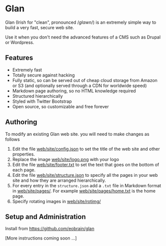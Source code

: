 # Glan

Glan (Irish for "clean", pronounced /_glawn_/) is an extremely simple
way to build a very fast, secure web site.

Use it when you don't need the advanced features of a CMS such as
Drupal or Wordpress.

## Features

* Extremely fast
* Totally secure against hacking
* Fully static, so can be served out of cheap cloud storage from
  Amazon or S3 (and optionally served through a CDN for worldwide speed)
* Markdown page authoring, so no HTML knowledge required
* Structured hierarchically
* Styled with Twitter Bootstrap
* Open source, so customizable and free forever

## Authoring

To modify an existing Glan web site. you will need to make changes as follows

1. Edit the file [web/site/config.json](site/config.json) to set the
title of the web site and other properties.
2. Replace the image [web/site/logo.png](site/logo.png) with your logo
3. Edit the file [web/site/footer.txt](site/footer.txt) to set the
text that goes on the bottom of each page.
4. Edit the file [web/site/structure.json](site/structure.json) to
specify all the pages in your web site and how they are arranged
hierarchically.
5. For every entry in the `structure.json` add a `.txt` file in
Markdown format in
[web/site/pages/](site/pages/).  For example
[web/site/pages/home.txt](site/pages/home.txt) is the home page. 
6. Specify rotating images in [web/site/rotimg/](site/rotimg/)


## Setup and Administration

Install from <https://github.com/eobrain/glan> 

[More instructions coming soon ...]

